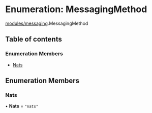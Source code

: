 # Enumeration: MessagingMethod

[modules/messaging](../modules/modules_messaging.md).MessagingMethod

## Table of contents

### Enumeration Members

- [Nats](modules_messaging.MessagingMethod.md#nats)

## Enumeration Members

### Nats

• **Nats** = ``"nats"``
